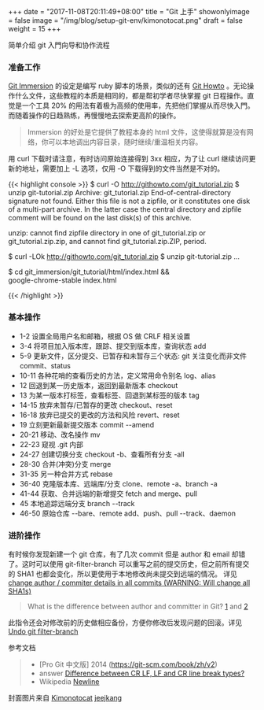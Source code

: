 +++
date = "2017-11-08T20:11:49+08:00"
title = "Git 上手"
showonlyimage = false
image = "/img/blog/setup-git-env/kimonotocat.png"
draft = false
weight = 15
+++

简单介绍 git 入門向导和协作流程
<!--more-->

### 准备工作

[Git Immersion](http://gitimmersion.com/) 的设定是编写 ruby 脚本的场景，类似的还有 [Git Howto](https://githowto.com) 。无论操作什么文件，这些教程的本质是相同的，都是帮初学者尽快掌握 git 日程操作。直觉是一个工具 20% 的用法有着极为高频的使用率，先把他们掌握从而尽快入門。而随着操作的日趋熟练，再慢慢地去探索更高阶的操作。

> Immersion 的好处是它提供了教程本身的 html 文件，这使得就算是没有网络，你可以本地调出内容目录，随时继续/重温相关内容。

用 curl 下载时请注意，有时访问原始连接得到 3xx 相应，为了让 curl 继续访问更新的地址，需要加上 -L 选项，仅用 -O 下载得到的文件当然是不对的。 

{{< highlight console >}}
$ curl -O http://githowto.com/git_tutorial.zip
$ unzip git-tutorial.zip
Archive:  git_tutorial.zip
  End-of-central-directory signature not found.
  Either this file is not a zipfile, or it constitutes
  one disk of a multi-part archive.
  In the latter case the central directory
  and zipfile comment will be found
  on the last disk(s) of this archive.

unzip: cannot find zipfile directory in
  one of git_tutorial.zip or git_tutorial.zip.zip,
  and cannot find git_tutorial.zip.ZIP, period.

$ curl -LOk http://githowto.com/git_tutorial.zip
$ unzip git-tutorial.zip
...


$ cd git_immersion/git_tutorial/html/index.html && \
  google-chrome-stable index.html

{{< /highlight >}}

### 基本操作

- 1-2 设置全局用户名和邮箱，根据 OS 做 CRLF 相关设置
- 3-4 将项目加入版本库，跟踪、提交到版本库，查询状态 add
- 5-9 更新文件，区分提交、已暂存和未暂存三个状态: git 关注变化而非文件 commit、status
- 10-11 各种花哨的查看历史的方法，定义常用命令别名 log、alias
- 12 回退到某一历史版本，返回到最新版本 checkout
- 13 为某一版本打标签，查看标签、回退到某标签的版本 tag
- 14-15 放弃未暂存/已暂存的更改 checkout、reset
- 16-18 放弃已提交的更改的方法和风险 revert、reset
- 19 立刻更新最新提交版本 commit --amend
- 20-21 移动、改名操作 mv
- 22-23 窥视 .git 内部
- 24-27 创建切换分支 checkout -b、查看所有分支 -all
- 28-30 合并(冲突)分支 merge
- 31-35 另一种合并方式 rebase
- 36-40 克隆版本库、远端库/分支 clone、remote -a、branch -a
- 41-44 获取、合并远端的新增提交 fetch and merge、pull
- 45 本地追踪远端分支 branch --track
- 46-50 原始仓库 --bare、remote add、push、pull --track、daemon

### 进阶操作

有时候你发现新建一个 git 仓库，有了几次 commit 但是 author 和 email 却错了。这时可以使用 git-filter-branch 可以重写之前的提交历史，但之前所有提交的 SHA1 也都会变化，所以更使用于本地修改尚未提交到远端的情况。 详见 [change author / commiter details in all commits (WARNING: Will change all SHA1s)](https://gist.github.com/ecentinela/199670/7fdb39cbfc2890820c8e8ef64e1184716a24f1cc)

> What is the difference between author and committer in Git? [1](https://stackoverflow.com/a/6755848) and [2](https://stackoverflow.com/a/18754896)

此指令还会对修改前的历史做相应备份，方便你修改后发现问题的回滚。详见 [Undo git filter-branch](https://stackoverflow.com/a/27975288)

参考文档

> - [Pro Git 中文版] 2014 (https://git-scm.com/book/zh/v2)
> - answer [Difference between CR LF, LF and CR line break types?](https://stackoverflow.com/a/1552775/4393386)
> - Wikipedia [Newline](https://en.wikipedia.org/wiki/Newline)

封面图片来自 [Kimonotocat](https://octodex.github.com/Kimonotocat) <a href="https://github.com/jeejkang"><i class="fa fa-github" aria-hidden="true"></i> jeejkang</a>
